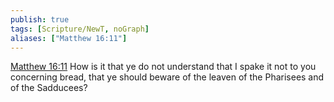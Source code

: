 ```yaml
---
publish: true
tags: [Scripture/NewT, noGraph]
aliases: ["Matthew 16:11"]
---
```

[Matthew 16:11](https://churchofjesuschrist.org/study/scriptures/nt/matt/16?lang=eng&id=p11#p11) How is it that ye do not understand that I spake it not to you concerning bread, that ye should beware of the leaven of the Pharisees and of the Sadducees?
